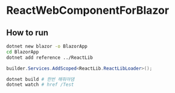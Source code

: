 # ReactWebComponentForBlazor

## How to run

```bash
dotnet new blazor -o BlazorApp
cd BlazorApp
dotnet add reference ../ReactLib
```

```cs
builder.Services.AddScoped<ReactLib.ReactLibLoader>();
```

```bash
dotnet build # 한번 해줘야댐
dotnet watch # href /Test
```